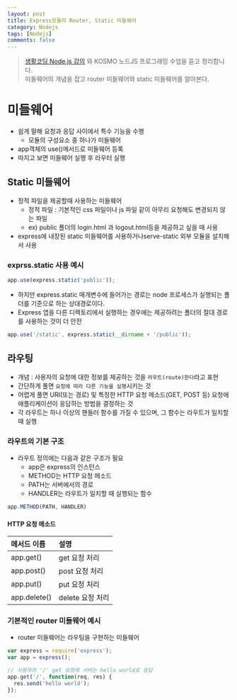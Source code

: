 ```yaml
---
layout: post
title: Express모듈의 Router, Static 미들웨어
category: Nodejs
tags: [Nodejs]
comments: false
---
```


> [생활코딩 Node.js 강의](https://www.inflearn.com/course/nodejs-%EA%B0%95%EC%A2%8C-%EC%83%9D%ED%99%9C%EC%BD%94%EB%94%A9#) 와 KOSMO 노드JS 프로그래밍 수업을 듣고 정리합니다.  
> 미들웨어의 개념을 잡고 router 미들웨어와 static 미들웨어를 알아본다.  

# 미들웨어

- 쉽게 말해 요청과 응답 사이에서 특수 기능을 수행
  - 모듈의 구성요소 중 하나가 미들웨어
- app객체의 use()메서드로 미들웨어 등록
- 따지고 보면 미들웨어 실행 후 라우터 실행

## Static 미들웨어

- 정적 파일을 제공할때 사용하는 미들웨어
  - 정적 파일 : 기본적인 css 파일이나 js 파일 같이 아무리 요청해도 변경되지 않는 파일
  - ex) public 폴더의 login.html 과 logout.html등을 제공하고 싶을 때 사용
- express에 내장된 static 미들웨어를 사용하거나serve-static 외부 모듈을 설치해서 사용

### exprss.static 사용 예시

```javascript
app.use(express.static('public'));
```

- 하지만 express.static 매개변수에 들어가는 경로는 node 프로세스가 실행되는 폴더를 기준으로 하는 상대경로이다. 
- Express 앱을 다른 디렉토리에서 실행하는 경우에는 제공하려는 폴더의 절대 경로를 사용하는 것이 더 안전

```javascript
app.use('/static', express.static(__dirname + '/public'));
```

## 라우팅

- 개념 : 사용자의 요청에 대한 정보를 제공하는 것을 `라우트(route)한다`라고 표현
- 간단하게 풀면 `요청에 따라 다른 기능을 실행`시키는 것
- 어렵게 풀면 URI(또는 경로) 및 특정한 HTTP 요청 메소드(GET, POST 등) 요청에 애플리케이션이 응답하는 방법을 결정하는 것
- 각 라우트는 하나 이상의 핸들러 함수를 가질 수 있으며, 그 함수는 라우트가 일치할 때 실행

### 라우트의 기본 구조

- 라우트 정의에는 다음과 같은 구조가 필요
  - app은 express의 인스턴스
  - METHOD는 HTTP 요청 메소드
  - PATH는 서버에서의 경로
  - HANDLER는 라우트가 일치할 때 실행되는 함수

```javascript
app.METHOD(PATH, HANDLER)
```

#### HTTP 요청 메소드
| 메서드 이름 | 설명 | 
|:--------|:--------|
| app.get() | get 요청 처리 |
| app.post() | post 요청 처리 |
| app.put() | put 요청 처리 |
| app.delete() | delete 요청 처리 |


### 기본적인 router 미들웨어 예시
- router 미들웨어는 라우팅을 구현하는 미들웨어

```javascript
var express = require('express');
var app = express();

// 사용자의 '/' get 요청에 서버는 hello world로 응답
app.get('/', function(req, res) {
  res.send('hello world');
});
```
